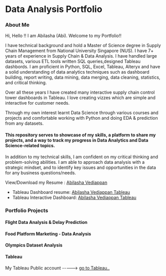 # Data Analysis Portfolio

### About Me

Hi, Hello !! I am Abilasha (Abi). Welcome to my Portfolio!!

I have technical background and hold a Master of Science degree in Supply Chain Management from National University Singapore (NUS). I have 7+ years of experience in Supply Chain & Data Analysis.  I have handled large datasets, various ETL tools written SQL queries,designed Tableau dashbords.  I am proficient in Python, SQL, Excel, Tableau, Alteryx and have a solid understanding of data analytics techniques such as dashboard building, report writing, data mining, data merging, data cleaning, statistics, and critical thinking.

Over all these years I have created many interactive supply chain control tower dashboards in Tableau. I love creating vizzes which are simple and interactive for customer needs.

Through my own interest learnt Data Science through various courses and projects and comfortable working with Python and doing EDA & prediction from any datasets. 

#### This repository serves to showcase of my skills, a platform to share my projects, and a way to track my progress in Data Analytics and Data Science-related topics.

In addition to my technical skills, I am confident on my critical thinking and problem-solving abilities. I am able to approach data analysis with a strategic mindset, and to identify key issues and opportunities in the data for any business questions/needs.

View/Download my Resume : [Abilasha Vediappan](https://github.com/AbilashaV/abilashavediappan.github.io/blob/main/AV%20resume.pdf)

* Tableau Dashboard resume: [Abilasha Vediappan Tableau](https://public.tableau.com/app/profile/abilasha.vediappan/viz/AbilashaVediappanResumeCV_16799293723250/Resume)
* Tableau Interactive Dashboard: [Abilasha Vediappan Tableau](https://public.tableau.com/app/profile/abilasha.vediappan/viz/AbilashaVediappan/Resume)

### Portfolio Projects

#### Flight Data Analysis & Delay Prediction 

#### Food Platform Marketing - Data Analysis

#### Olympics Dataset Analysis

#### Tableau

My Tableau Public account -----> [go to Tableau..](https://public.tableau.com/app/profile/abilasha.vediappan)
